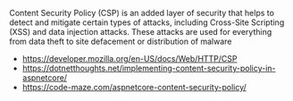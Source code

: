 Content Security Policy (CSP) is an added layer of security that helps to detect and mitigate certain types of attacks, including Cross-Site Scripting (XSS) and data injection attacks. These attacks are used for everything from data theft to site defacement or distribution of malware

- https://developer.mozilla.org/en-US/docs/Web/HTTP/CSP
- https://dotnetthoughts.net/implementing-content-security-policy-in-aspnetcore/
- https://code-maze.com/aspnetcore-content-security-policy/